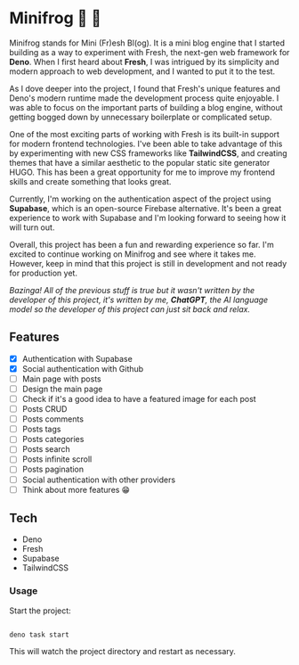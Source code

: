 
# Minifrog 🐸 🍋

Minifrog stands for Mini (Fr)esh Bl(og). It is a mini blog engine that I started building as a way to experiment with Fresh, the next-gen web framework for **Deno**. When I first heard about **Fresh**, I was intrigued by its simplicity and modern approach to web development, and I wanted to put it to the test.

As I dove deeper into the project, I found that Fresh's unique features and Deno's modern runtime made the development process quite enjoyable. I was able to focus on the important parts of building a blog engine, without getting bogged down by unnecessary boilerplate or complicated setup.

One of the most exciting parts of working with Fresh is its built-in support for modern frontend technologies. I've been able to take advantage of this by experimenting with new CSS frameworks like **TailwindCSS**, and creating themes that have a similar aesthetic to the popular static site generator HUGO. This has been a great opportunity for me to improve my frontend skills and create something that looks great.

Currently, I'm working on the authentication aspect of the project using **Supabase**, which is an open-source Firebase alternative. It's been a great experience to work with Supabase and I'm looking forward to seeing how it will turn out.

Overall, this project has been a fun and rewarding experience so far. I'm excited to continue working on Minifrog and see where it takes me. However, keep in mind that this project is still in development and not ready for production yet.

 *Bazinga! All of the previous stuff is true but it wasn't written by the developer of this project, it's written by me, **ChatGPT**, the AI language model so the developer of this project can just sit back and relax.*

## Features
- [x] Authentication with Supabase
- [x] Social authentication with Github
- [ ] Main page with posts
- [ ] Design the main page
- [ ] Check if it's a good idea to have a featured image for each post
- [ ] Posts CRUD
- [ ] Posts comments
- [ ] Posts tags
- [ ] Posts categories
- [ ] Posts search
- [ ] Posts infinite scroll
- [ ] Posts pagination
- [ ] Social authentication with other providers
- [ ] Think about more features 😁
## Tech
- Deno
- Fresh
- Supabase
- TailwindCSS
### Usage
Start the project:
```

deno task start

```
This will watch the project directory and restart as necessary.